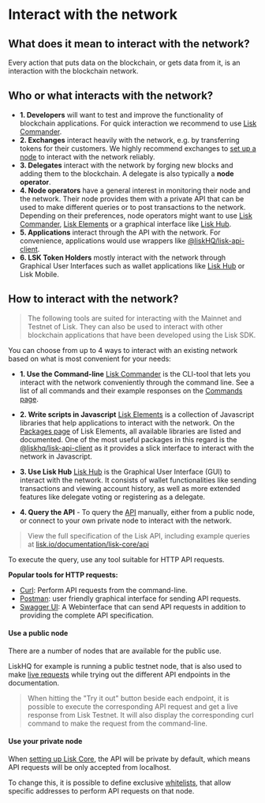 # Interact with the network


## What does it mean to interact with the network?
Every action that puts data on the blockchain, or gets data from it, is an interaction with the blockchain network. 


## Who or what interacts with the network?

- __1. Developers__ will want to test and improve the functionality of blockchain applications. For quick interaction we recommend to use [Lisk Commander](#a-use-the-command-line).
- __2. Exchanges__ interact heavily with the network, e.g. by transferring tokens for their customers. We highly recommend exchanges to [set up  a node](maintain-node.md) to interact with the network reliably.
- __3. Delegates__ interact with the network by forging new blocks and adding them to the blockchain. A delegate is also typically a __node operator__.
- __4. Node operators__ have a general interest in monitoring their node and the network. Their node provides them with a private API that can be used to make different queries or to post transactions to the network. Depending on their preferences, node operators might want to use [Lisk Commander](#a-use-the-command-line), [Lisk Elements](#b-write-scripts-in-javascript) or a graphical interface like [Lisk Hub](#c-use-lisk-hub).
- __5. Applications__ interact through the API with the network. For convenience, applications would use wrappers like [@liskHQ/lisk-api-client](../lisk-sdk/lisk-elements/packages/api-client.md). 
- __6. LSK Token Holders__ mostly interact with the network through Graphical User Interfaces such as wallet applications like [Lisk Hub](https://lisk.io/hub) or Lisk Mobile.


## How to interact with the network?

> The following tools are suited for interacting with the Mainnet and Testnet of Lisk. They can also be used to interact with other blockchain applications that have been developed using the Lisk SDK.

You can choose from up to 4 ways to interact with an existing network based on what is most convenient for your needs:

- __1. Use the Command-line__ [Lisk Commander](../lisk-sdk/lisk-commander/introduction.md) is the CLI-tool that lets you interact with the network conveniently through the command line. See a list of all commands and their example responses on the [Commands page](../lisk-sdk/lisk-commander/user-guide/commands.md).

- __2. Write scripts in Javascript__ [Lisk Elements](../lisk-sdk/lisk-elements/introduction.md) is a collection of Javascript libraries that help applications to interact with the network. On the [Packages page](../lisk-sdk/lisk-elements/packages.md) of Lisk Elements, all available libraries are listed and documented. One of the most useful packages in this regard is the [@liskhq/lisk-api-client](../lisk-sdk/lisk-elements/packages/api-client.md) as it provides a slick interface to interact with the network in Javascript.

- __3. Use Lisk Hub__ [Lisk Hub](https://lisk.io/hub) is the Graphical User Interface (GUI) to interact with the network. It consists of wallet functionalities like sending transactions and viewing account history, as well as more extended features like delegate voting or registering as a delegate.

- __4. Query the API__ - To query the [API](https://lisk.io/documentation/lisk-core/api) manually, either from a public node, or connect to your own private node to interact with the network.

> View the full specification of the Lisk API, including example queries at [lisk.io/documentation/lisk-core/api](https://lisk.io/documentation/lisk-core/api)

To execute the query,  use any tool suitable for HTTP API requests.

__Popular tools for HTTP requests:__

- [Curl](https://curl.haxx.se/): Perform API requests from the command-line.
- [Postman](https://www.getpostman.com/): user friendly graphical interface for sending API requests.
- [Swagger UI](https://lisk.io/documentation/lisk-core/api): A Webinterface that can send API requests in addition to providing the complete API specification.

#### Use a public node

There are a number of nodes that are available for the public use.

LiskHQ for example is running a public testnet node, that is also used to make [live requests](https://lisk.io/documentation/lisk-core/api) while trying out the different API endpoints in the documentation.

> When hitting the "Try it out" button beside each endpoint, it is possible to execute the corresponding API request and get a live response from Lisk Testnet.
> It will also display the corresponding curl command to make the request from the command-line.

#### Use your private node

When [setting up Lisk Core](maintain-node.md), the API will be private by default, which means API requests will be only accepted from localhost.

To change this, it is possible to define exclusive [whitelists](../lisk-core/configuration#api-access-control), that allow specific addresses to perform API requests on that node.
